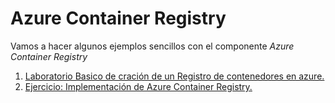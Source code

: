 # Azure Container Registry

Vamos a hacer algunos ejemplos sencillos con el componente *Azure Container Registry*

1. [Laboratorio Basico de cración de un Registro de contenedores en azure.](./ACR_Basic_LAB.md)
2. [Ejercicio: Implementación de Azure Container Registry.](./Ejercicio_ACR.md)